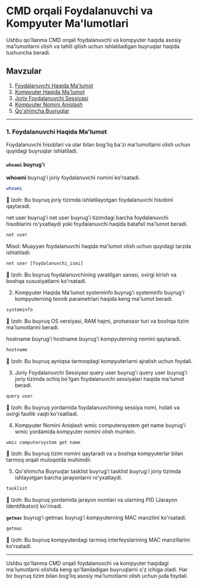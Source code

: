 # CMD orqali Foydalanuvchi va Kompyuter Ma'lumotlari

Ushbu qo'llanma CMD orqali foydalanuvchi va kompyuter haqida asosiy ma'lumotlarni olish va tahlil qilish uchun ishlatiladigan buyruqlar haqida tushuncha beradi.

## Mavzular

1. [Foydalanuvchi Haqida Ma'lumot](#foydalanuvchi-haqida-ma-lumot)
2. [Kompyuter Haqida Ma'lumot](#kompyuter-haqida-ma-lumot)
3. [Joriy Foydalanuvchi Sessiyasi](#joriy-foydalanuvchi-sessiyasi)
4. [Kompyuter Nomini Aniqlash](#kompyuter-nomini-aniqlash)
5. [Qo'shimcha Buyruqlar](#qo-shimcha-buyruqlar)

---

### 1. Foydalanuvchi Haqida Ma'lumot

Foydalanuvchi hisoblari va ular bilan bog'liq ba'zi ma'lumotlarni olish uchun quyidagi buyruqlar ishlatiladi.

#### `whoami` buyrug'i

**whoami** buyrug'i joriy foydalanuvchi nomini ko'rsatadi.

```bash
whoami
```
📘 Izoh: Bu buyruq joriy tizimda ishlatilayotgan foydalanuvchi hisobini qaytaradi.

net user buyrug'i
net user buyrug'i tizimdagi barcha foydalanuvchi hisoblarini ro'yxatlaydi yoki foydalanuvchi haqida batafsil ma'lumot beradi.

```cmd
net user
```
Misol: Muayyan foydalanuvchi haqida ma'lumot olish uchun quyidagi tarzda ishlatiladi:

```cmd
net user [foydalanuvchi_ismi]
```
📘 Izoh: Bu buyruq foydalanuvchining yaratilgan sanasi, oxirgi kirish va boshqa xususiyatlarni ko'rsatadi.

2. Kompyuter Haqida Ma'lumot
systeminfo buyrug'i
systeminfo buyrug'i kompyuterning texnik parametrlari haqida keng ma'lumot beradi.

```cmd
systeminfo
```
📘 Izoh: Bu buyruq OS versiyasi, RAM hajmi, protsessor turi va boshqa tizim ma'lumotlarini beradi.

hostname buyrug'i
hostname buyrug'i kompyuterning nomini qaytaradi.

```cmd
hostname
```
📘 Izoh: Bu buyruq ayniqsa tarmoqdagi kompyuterlarni ajratish uchun foydali.

3. Joriy Foydalanuvchi Sessiyasi
query user buyrug'i
query user buyrug'i joriy tizimda ochiq bo'lgan foydalanuvchi sessiyalari haqida ma'lumot beradi.

```cmd
query user
```
📘 Izoh: Bu buyruq yordamida foydalanuvchining sessiya nomi, holati va oxirgi faollik vaqti ko'rsatiladi.

4. Kompyuter Nomini Aniqlash
wmic computersystem get name buyrug'i
wmic yordamida kompyuter nomini olish mumkin.

```cmd
wmic computersystem get name
```
📘 Izoh: Bu buyruq tizim nomini qaytaradi va u boshqa kompyuterlar bilan tarmoq orqali muloqotda muhimdir.

5. Qo'shimcha Buyruqlar
tasklist buyrug'i
tasklist buyrug'i joriy tizimda ishlayotgan barcha jarayonlarni ro'yxatlaydi.

```cmd
tasklist
```
📘 Izoh: Bu buyruq yordamida jarayon nomlari va ularning PID (Jarayon Identifikatori) ko'rinadi.

**`getmac`** buyrug'i
getmac buyrug'i kompyuterning MAC manzilini ko'rsatadi.

```cmd
getmac
```
📘 Izoh: Bu buyruq kompyuterdagi tarmoq interfeyslarining MAC manzillarini ko'rsatadi.

---
Ushbu qo'llanma CMD orqali foydalanuvchi va kompyuter haqidagi ma'lumotlarni olishda keng qo'llaniladigan buyruqlarni o'z ichiga oladi. Har bir buyruq tizim bilan bog'liq asosiy ma'lumotlarni olish uchun juda foydali.
